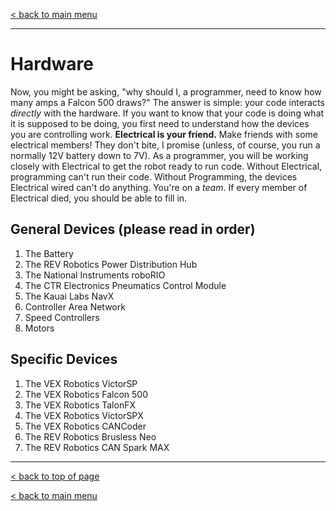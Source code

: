 [< back to main menu](index.md)

---

# Hardware
Now, you might be asking, "why should I, a programmer, need to know how many amps a Falcon 500 draws?" The answer is simple: your code interacts *directly* with the hardware. If you want to know that your code is doing what it is supposed to be doing, you first need to understand how the devices you are controlling work. __Electrical is your friend.__ Make friends with some electrical members! They don't bite, I promise (unless, of course, you run a normally 12V battery down to 7V). As a programmer, you will be working closely with Electrical to get the robot ready to run code. Without Electrical, programming can't run their code. Without Programming, the devices Electrical wired can't do anything. You're on a *team*. If every member of Electrical died, you should be able to fill in.

## General Devices (please read in order)
1. The Battery
2. The REV Robotics Power Distribution Hub
3. The National Instruments roboRIO
4. The CTR Electronics Pneumatics Control Module
5. The Kauai Labs NavX
6. Controller Area Network
7. Speed Controllers
8. Motors

## Specific Devices
1. The VEX Robotics VictorSP
2. The VEX Robotics Falcon 500
3. The VEX Robotics TalonFX
4. The VEX Robotics VictorSPX
5. The VEX Robotics CANCoder
6. The REV Robotics Brusless Neo
7. The REV Robotics CAN Spark MAX

---

[< back to top of page](#hardware)

[< back to main menu](docs/index.md)
